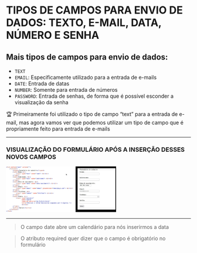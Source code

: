 # TIPOS DE CAMPOS PARA ENVIO DE DADOS: TEXTO, E-MAIL, DATA, NÚMERO E SENHA

## Mais tipos de campos para envio de dados:

- `TEXT`
- `EMAIL`: Especificamente utilizado para a entrada de e-mails
- `DATE`: Entrada de datas
- `NUMBER`: Somente para entrada de números
- `PASSWORD`: Entrada de senhas, de forma que é possível esconder a visualização da senha

🏆 Primeiramente foi utilizado o tipo de campo “text” para a entrada de e-mail, mas agora vamos ver que podemos utilizar um tipo de campo que é propriamente feito para entrada de e-mails

---

### VISUALIZAÇÃO DO FORMULÁRIO APÓS A INSERÇÃO DESSES NOVOS CAMPOS

<img src=https://github.com/ViniciusSXavier999/Assets/blob/main/P%C3%B3sGradua%C3%A7%C3%A3o/tiposdecamposparte2.png width="300"/>

---

> O campo date abre um calendário para nós inserirmos a data
> 

> O atributo required quer dizer que o campo é obrigatório no formulário
>